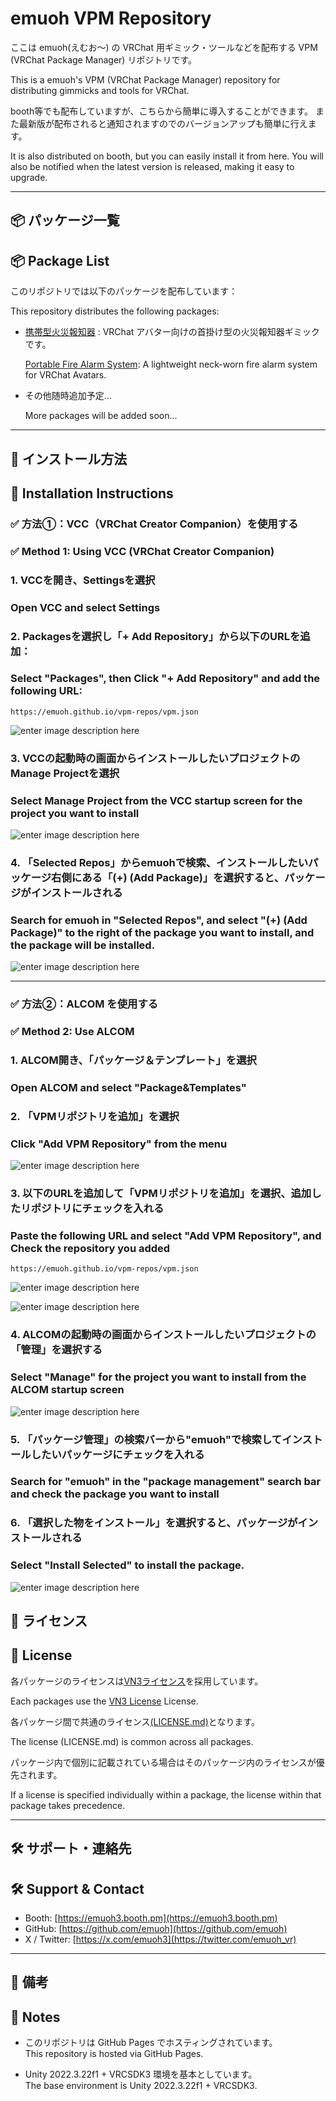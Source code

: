 



# emuoh VPM Repository
ここは emuoh(えむお～) の VRChat 用ギミック・ツールなどを配布する VPM (VRChat Package Manager) リポジトリです。  

This is a emuoh's VPM (VRChat Package Manager) repository for distributing gimmicks and tools for VRChat.

booth等でも配布していますが、こちらから簡単に導入することができます。 
また最新版が配布されると通知されますのでのバージョンアップも簡単に行えます。 

It is also distributed on booth, but you can easily install it from here. 
You will also be notified when the latest version is released, making it easy to upgrade.

---

## 📦 パッケージ一覧  
## 📦 Package List

このリポジトリでは以下のパッケージを配布しています：  

This repository distributes the following packages:

- [携帯型火災報知器](https://github.com/emuoh/PortablFireAlarmSystem) : VRChat アバター向けの首掛け型の火災報知器ギミックです。

  [Portable Fire Alarm System](https://github.com/emuoh/PortablFireAlarmSystem): A lightweight neck-worn fire alarm system for VRChat Avatars.

- その他随時追加予定...  

  More packages will be added soon...

---

## 🧩 インストール方法  
## 🧩 Installation Instructions


### ✅ 方法①：VCC（VRChat Creator Companion）を使用する  
### ✅ Method 1: Using VCC (VRChat Creator Companion)

### 1. VCCを開き、Settingsを選択
###   Open VCC and select Settings

### 2. Packagesを選択し「+ Add Repository」から以下のURLを追加：

###    Select "Packages", then Click "+ Add Repository" and add the following URL:

```
https://emuoh.github.io/vpm-repos/vpm.json
```
![enter image description here](https://github.com/emuoh/vpm-repos/blob/main/manual/VCC_1.png)

### 3. VCCの起動時の画面からインストールしたいプロジェクトのManage Projectを選択

###    Select Manage Project from the VCC startup screen for the project you want to install

![enter image description here](https://github.com/emuoh/vpm-repos/blob/main/manual/VCC_2.png)

### 4. 「Selected Repos」からemuohで検索、インストールしたいパッケージ右側にある「(+) (Add Package)」を選択すると、パッケージがインストールされる

###    Search for emuoh in "Selected Repos", and select "(+) (Add Package)" to the right of the package you want to install, and the package will be installed.

![enter image description here](https://github.com/emuoh/vpm-repos/blob/main/manual/VCC_3.png)

---


### ✅ 方法②：ALCOM を使用する  
### ✅ Method 2: Use ALCOM

### 1. ALCOM開き、「パッケージ＆テンプレート」を選択 

###   Open ALCOM and select "Package&Templates"

### 2. 「VPMリポジトリを追加」を選択 

###   Click "Add VPM Repository" from the menu

![enter image description here](https://github.com/emuoh/vpm-repos/blob/main/manual/ALCOM_1.png)

### 3. 以下のURLを追加して「VPMリポジトリを追加」を選択、追加したリポジトリにチェックを入れる

###   Paste the following URL and select "Add VPM Repository", and Check the repository you added

```
https://emuoh.github.io/vpm-repos/vpm.json
```

![enter image description here](https://github.com/emuoh/vpm-repos/blob/main/manual/ALCOM_2.png)

![enter image description here](https://github.com/emuoh/vpm-repos/blob/main/manual/ALCOM_3.png)

### 4. ALCOMの起動時の画面からインストールしたいプロジェクトの「管理」を選択する 

###    Select "Manage" for the project you want to install from the ALCOM startup screen

![enter image description here](https://github.com/emuoh/vpm-repos/blob/main/manual/ALCOM_4.png)

### 5. 「パッケージ管理」の検索バーから"emuoh"で検索してインストールしたいパッケージにチェックを入れる 

###    Search for "emuoh" in the "package management" search bar and check the package you want to install

### 6. 「選択した物をインストール」を選択すると、パッケージがインストールされる 

###    Select "Install Selected" to install the package.

![enter image description here](https://github.com/emuoh/vpm-repos/blob/main/manual/ALCOM_5.png)

## 📜 ライセンス  
## 📜 License

各パッケージのライセンスは[VN3ライセンス](https://www.vn3.org/)を採用しています。  

Each packages use the [VN3 License](https://www.vn3.org/) License.

各パッケージ間で共通のライセンス[(LICENSE.md)](https://github.com/emuoh/vpm-repos/blob/main/LICENSE.md)となります。 

The license (LICENSE.md) is common across all packages.

パッケージ内で個別に記載されている場合はそのパッケージ内のライセンスが優先されます。 

If a license is specified individually within a package, the license within that package takes precedence.

---

## 🛠 サポート・連絡先  
## 🛠 Support & Contact

- Booth: [https://emuoh3.booth.pm](https://emuoh3.booth.pm)  
- GitHub: [https://github.com/emuoh](https://github.com/emuoh)  
- X / Twitter: [https://x.com/emuoh3](https://twitter.com/emuoh_vr)

---

## 🧷 備考  
## 🧷 Notes

- このリポジトリは GitHub Pages でホスティングされています。  
  This repository is hosted via GitHub Pages.

- Unity 2022.3.22f1 + VRCSDK3 環境を基本としています。  
  The base environment is Unity 2022.3.22f1 + VRCSDK3.

